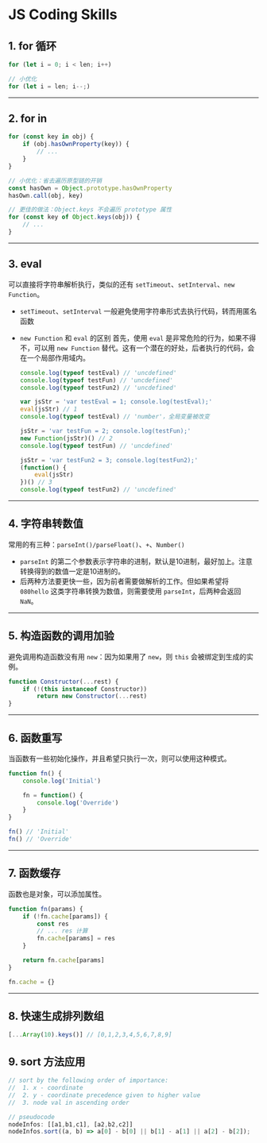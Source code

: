 # JS Coding Skills #

## 1. for 循环 ##

``` javascript
for (let i = 0; i < len; i++)

// 小优化
for (let i = len; i--;)
```

---

## 2. for in ##

``` javascript
for (const key in obj) {
    if (obj.hasOwnProperty(key)) {
        // ...
    }
}

// 小优化：省去遍历原型链的开销
const hasOwn = Object.prototype.hasOwnProperty
hasOwn.call(obj, key)

// 更佳的做法：Object.keys 不会遍历 prototype 属性
for (const key of Object.keys(obj)) {
    // ...
}
```

---

## 3. eval ##

可以直接将字符串解析执行，类似的还有 `setTimeout`、`setInterval`、`new Function`。

* `setTimeout`、`setInterval` 一般避免使用字符串形式去执行代码，转而用匿名函数
* `new Function` 和 `eval` 的区别
  首先，使用 `eval` 是非常危险的行为，如果不得不，可以用 `new Function` 替代。这有一个潜在的好处，后者执行的代码，会在一个局部作用域内。

  ``` javascript
  console.log(typeof testEval) // 'uncdefined'
  console.log(typeof testFun) // 'uncdefined'
  console.log(typeof testFun2) // 'uncdefined'

  var jsStr = 'var testEval = 1; console.log(testEval);'
  eval(jsStr) // 1
  console.log(typeof testEval) // 'number'，全局变量被改变

  jsStr = 'var testFun = 2; console.log(testFun);'
  new Function(jsStr)() // 2
  console.log(typeof testFun) // 'uncdefined'
  
  jsStr = 'var testFun2 = 3; console.log(testFun2);'
  (function() {
      eval(jsStr)
  })() // 3
  console.log(typeof testFun2) // 'uncdefined'
  ```

---

## 4. 字符串转数值 ##

常用的有三种：`parseInt()/parseFloat()`、`+`、`Number()`

* `parseInt` 的第二个参数表示字符串的进制，默认是10进制，最好加上。注意转换得到的数值一定是10进制的。
* 后两种方法要更快一些，因为前者需要做解析的工作。但如果希望将 `080hello` 这类字符串转换为数值，则需要使用 `parseInt`，后两种会返回 `NaN`。

---

## 5. 构造函数的调用加验 ##

避免调用构造函数没有用 `new`：因为如果用了 `new`，则 `this` 会被绑定到生成的实例。

``` javascript
function Constructor(...rest) {
    if (!(this instanceof Constructor))
        return new Constructor(...rest)
}
```

---

## 6. 函数重写 ##

当函数有一些初始化操作，并且希望只执行一次，则可以使用这种模式。

``` javascript
function fn() {
    console.log('Initial')

    fn = function() {
        console.log('Override')
    }
}

fn() // 'Initial'
fn() // 'Override'
```

---

## 7. 函数缓存 ##

函数也是对象，可以添加属性。

``` javascript
function fn(params) {
    if (!fn.cache[params]) {
        const res
        // ... res 计算
        fn.cache[params] = res
    }

    return fn.cache[params]
}

fn.cache = {}
```

---

## 8. 快速生成排列数组 ##

``` javascript
[...Array(10).keys()] // [0,1,2,3,4,5,6,7,8,9]
```

## 9. sort 方法应用 ##

``` javascript
// sort by the following order of importance:
//  1. x - coordinate
//  2. y - coordinate precedence given to higher value
//  3. node val in ascending order

// pseudocode
nodeInfos: [[a1,b1,c1], [a2,b2,c2]]
nodeInfos.sort((a, b) => a[0] - b[0] || b[1] - a[1] || a[2] - b[2]);
```